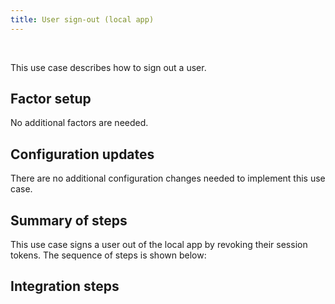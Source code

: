 ```yaml
---
title: User sign-out (local app)
---
```


<div class="oie-embedded-sdk">

<ApiLifecycle access="ie" /><br>

<StackSelector class="cleaner-selector"/>

This use case describes how to sign out a user.

## Factor setup

No additional factors are needed.

## Configuration updates

There are no additional configuration changes needed to implement
this use case.

## Summary of steps

This use case signs a user out of the local app by revoking
their session tokens. The sequence of steps is shown below:

<StackSelector snippet="summaryofsteps" noSelector />

## Integration steps

<StackSelector snippet="integrationsteps" noSelector />

</div>
